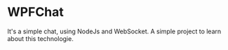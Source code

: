 # WPFChat
It's a simple chat, using NodeJs and WebSocket. A simple project to learn about this technologie.

